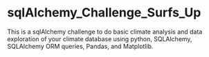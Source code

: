 # sqlAlchemy_Challenge_Surfs_Up
This is a sqlAlchemy challenge to do basic climate analysis and data exploration of your climate database using python,  SQLAlchemy, SQLAlchemy ORM queries, Pandas, and Matplotlib.
